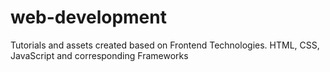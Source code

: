 # web-development
Tutorials and assets created based on Frontend Technologies. HTML, CSS, JavaScript and corresponding Frameworks
